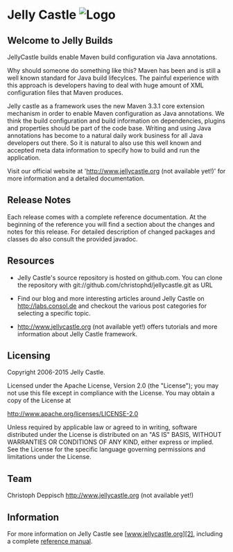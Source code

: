 Jelly Castle ![Logo][1]
==============

Welcome to Jelly Builds
---------

JellyCastle builds enable Maven build configuration via Java annotations.

Why should someone do something like this? Maven has been and is still a well known standard
for Java build lifecylces. The painful experience with this approach is developers having to deal
with huge amount of XML configuration files that Maven produces.

Jelly castle as a framework uses the new Maven 3.3.1 core extension mechanism in order to enable
Maven configuration as Java annotations. We think the build configuration and build information on dependencies,
plugins and properties should be part of the code base. Writing and using Java annotations has become to a natural
daily work business for all Java developers out there. So it is natural to also use this well known and accepted
meta data information to specify how to build and run the application.

Visit our official website at 'http://www.jellycastle.org (not available yet!)'
for more information and a detailed documentation.

Release Notes
---------

Each release comes with a complete reference documentation. At the beginning of
the reference you will find a section about the changes and notes for this release. For detailed
description of changed packages and classes do also consult the provided javadoc.

Resources
---------

* Jelly Castle's source repository is hosted on github.com. You can clone the
repository with git://github.com/christophd/jellycastle.git as URL

* Find our blog and more interesting articles around Jelly Castle on
http://labs.consol.de and checkout the various post categories for
selecting a specific topic.

* http://www.jellycastle.org (not available yet!) offers tutorials and more information about
Jelly Castle framework.

Licensing
---------

Copyright 2006-2015 Jelly Castle.

Licensed under the Apache License, Version 2.0 (the "License");
you may not use this file except in compliance with the License.
You may obtain a copy of the License at

  http://www.apache.org/licenses/LICENSE-2.0

Unless required by applicable law or agreed to in writing, software
distributed under the License is distributed on an "AS IS" BASIS,
WITHOUT WARRANTIES OR CONDITIONS OF ANY KIND, either express or implied.
See the License for the specific language governing permissions and
limitations under the License.

Team
---------

Christoph Deppisch
http://www.jellycastle.org (not available yet!)

Information
---------

For more information on Jelly Castle see [www.jellycastle.org][2], including
a complete [reference manual][3].

 [1]: http://www.jellycastle.org/images/brand_logo.png "Jelly Castle"
 [2]: http://www.jellycastle.org
 [3]: http://www.jellycastle.org/reference/html/
